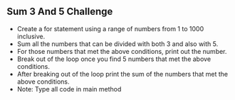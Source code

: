 ## Sum 3 And 5 Challenge

- Create a for statement using a range of numbers from 1 to 1000 inclusive.
- Sum all the numbers that can be divided with both 3 and also with 5.
- For those numbers that met the above conditions, print out the number.
- Break out of the loop once you find 5 numbers that met the above conditions.
- After breaking out of the loop print the sum of the numbers that met the above conditions.
- Note: Type all code in main method
